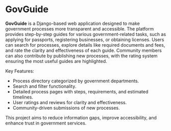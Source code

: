 # GovGuide
**GovGuide** is a Django-based web application designed to make government processes more transparent and accessible. The platform provides step-by-step guides for various government-related tasks, such as applying for passports, registering businesses, or obtaining licenses. Users can search for processes, explore details like required documents and fees, and rate the clarity and effectiveness of each guide. Community members can also contribute by publishing new processes, with the rating system ensuring the most useful guides are highlighted.

Key Features:

* Process directory categorized by government departments.
* Search and filter functionality.
* Detailed process pages with steps, requirements, and estimated timelines.
* User ratings and reviews for clarity and effectiveness.
* Community-driven submissions of new processes.

This project aims to reduce information gaps, improve accessibility, and enhance trust in government services.
